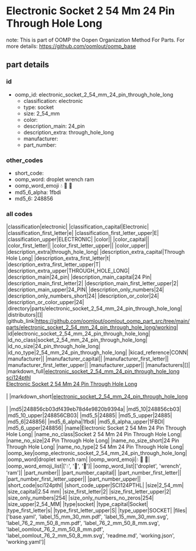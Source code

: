 # Electronic Socket 2 54 Mm 24 Pin Through Hole Long  

note: This is part of OOMP the Oopen Organization Method For Parts. For more details: https://github.com/oomlout/oomp_base

##  part details





### id
* oomp_id: electronic_socket_2_54_mm_24_pin_through_hole_long
  * classification: electronic
  * type: socket
  * size: 2_54_mm
  * color: 
  * description_main: 24_pin
  * description_extra: through_hole_long
  * manufacturer: 
  * part_number: 

### other_codes
* short_code: 
* oomp_word: droplet wrench ram
* oomp_word_emoji :droplet: :wrench: :ram:
* md5_6_alpha: 1fbdi
* md5_6: 248856

### all codes 
|classification|electronic|
|classification_capital|Electronic|
|classification_first_letter|e|
|classification_first_letter_upper|E|
|classification_upper|ELECTRONIC|
|color||
|color_capital||
|color_first_letter||
|color_first_letter_upper||
|color_upper||
|description_extra|through_hole_long|
|description_extra_capital|Through Hole Long|
|description_extra_first_letter|t|
|description_extra_first_letter_upper|T|
|description_extra_upper|THROUGH_HOLE_LONG|
|description_main|24_pin|
|description_main_capital|24 Pin|
|description_main_first_letter|2|
|description_main_first_letter_upper|2|
|description_main_upper|24_PIN|
|description_only_numbers|24|
|description_only_numbers_short|24|
|description_or_color|24|
|description_or_color_upper|24|
|directory|parts/electronic_socket_2_54_mm_24_pin_through_hole_long|
|distributors|[]|
|github_link|https://github.com/oomlout/oomlout_oomp_part_src/tree/main/parts/electronic_socket_2_54_mm_24_pin_through_hole_long/working|
|id|electronic_socket_2_54_mm_24_pin_through_hole_long|
|id_no_class|socket_2_54_mm_24_pin_through_hole_long|
|id_no_size|24_pin_through_hole_long|
|id_no_type|2_54_mm_24_pin_through_hole_long|
|kicad_reference|CONN|
|manufacturer||
|manufacturer_capital||
|manufacturer_first_letter||
|manufacturer_first_letter_upper||
|manufacturer_upper||
|manufacturers|[]|
|markdown_full|[electronic_socket_2_54_mm_24_pin_through_hole_long](https://github.com/oomlout/oomlout_oomp_part_src/tree/main/parts/electronic_socket_2_54_mm_24_pin_through_hole_long/working)<br>[sci124pthl](https://github.com/oomlout/oomlout_oomp_part_src/tree/main/parts/electronic_socket_2_54_mm_24_pin_through_hole_long/working)<br>[Electronic Socket 2 54 Mm 24 Pin Through Hole Long](https://github.com/oomlout/oomlout_oomp_part_src/tree/main/parts/electronic_socket_2_54_mm_24_pin_through_hole_long/working)<br><br>|
|markdown_short|[electronic_socket_2_54_mm_24_pin_through_hole_long](https://github.com/oomlout/oomlout_oomp_part_src/tree/main/parts/electronic_socket_2_54_mm_24_pin_through_hole_long/working)<br><br>|
|md5|248856cb03df439eb78d4e9820b9394a|
|md5_10|248856cb03|
|md5_10_upper|248856CB03|
|md5_5|24885|
|md5_5_upper|24885|
|md5_6|248856|
|md5_6_alpha|1fbdi|
|md5_6_alpha_upper|1FBDI|
|md5_6_upper|248856|
|name|Electronic Socket 2 54 Mm 24 Pin Through Hole Long|
|name_no_class|Socket 2 54 Mm 24 Pin Through Hole Long|
|name_no_size|24 Pin Through Hole Long|
|name_no_size_short|24 Pin Through Hole Long|
|name_no_type|2 54 Mm 24 Pin Through Hole Long|
|oomp_key|oomp_electronic_socket_2_54_mm_24_pin_through_hole_long|
|oomp_word|droplet wrench ram|
|oomp_word_emoji|:droplet: :wrench: :ram:|
|oomp_word_emoji_list|[':droplet:', ':wrench:', ':ram:']|
|oomp_word_list|['droplet', 'wrench', 'ram']|
|part_number||
|part_number_capital||
|part_number_first_letter||
|part_number_first_letter_upper||
|part_number_upper||
|short_code|sci124pthl|
|short_code_upper|SCI124PTHL|
|size|2_54_mm|
|size_capital|2.54 mm|
|size_first_letter|2|
|size_first_letter_upper|2|
|size_only_numbers|254|
|size_only_numbers_no_zeros|254|
|size_upper|2_54_MM|
|type|socket|
|type_capital|Socket|
|type_first_letter|s|
|type_first_letter_upper|S|
|type_upper|SOCKET|
|files|['base.yaml', 'label_15_mm_30_mm.pdf', 'label_15_mm_30_mm.svg', 'label_76_2_mm_50_8_mm.pdf', 'label_76_2_mm_50_8_mm.svg', 'label_oomlout_76_2_mm_50_8_mm.pdf', 'label_oomlout_76_2_mm_50_8_mm.svg', 'readme.md', 'working.json', 'working.yaml']|
